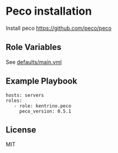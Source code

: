 Peco installation
=========

Install peco
https://github.com/peco/peco

Role Variables
--------------

See [defaults/main.yml](defaults/main.yml)

Example Playbook
----------------

```
hosts: servers
roles:
   - role: kentrino.peco
     peco_version: 0.5.1
```

License
-------

MIT
